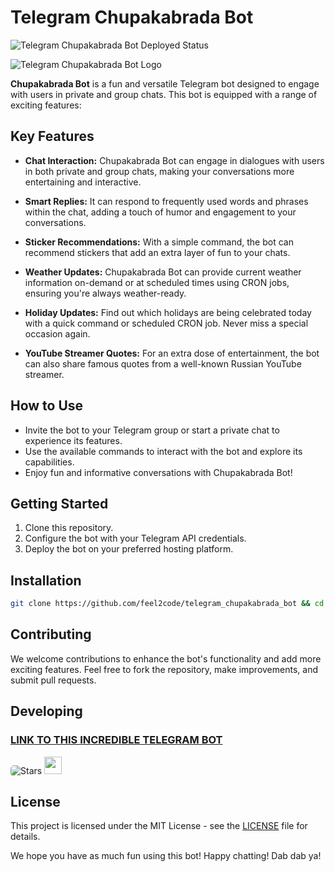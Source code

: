 # Telegram Chupakabrada Bot
![Telegram Chupakabrada Bot Deployed Status](https://github.com/feel2code/telegram_chupakabrada_bot/actions/workflows/python-app.yml/badge.svg)

![Telegram Chupakabrada Bot Logo](https://repository-images.githubusercontent.com/414962202/bebbff7c-5228-4cd9-9a98-c59278ee3cd1)

**Chupakabrada Bot** is a fun and versatile Telegram bot designed to engage with users in private and group chats. This bot is equipped with a range of exciting features:

## Key Features
- **Chat Interaction:** Chupakabrada Bot can engage in dialogues with users in both private and group chats, making your conversations more entertaining and interactive.

- **Smart Replies:** It can respond to frequently used words and phrases within the chat, adding a touch of humor and engagement to your conversations.

- **Sticker Recommendations:** With a simple command, the bot can recommend stickers that add an extra layer of fun to your chats.

- **Weather Updates:** Chupakabrada Bot can provide current weather information on-demand or at scheduled times using CRON jobs, ensuring you're always weather-ready.

- **Holiday Updates:** Find out which holidays are being celebrated today with a quick command or scheduled CRON job. Never miss a special occasion again.

- **YouTube Streamer Quotes:** For an extra dose of entertainment, the bot can also share famous quotes from a well-known Russian YouTube streamer.

## How to Use
- Invite the bot to your Telegram group or start a private chat to experience its features.
- Use the available commands to interact with the bot and explore its capabilities.
- Enjoy fun and informative conversations with Chupakabrada Bot!

## Getting Started
1. Clone this repository.
2. Configure the bot with your Telegram API credentials.
3. Deploy the bot on your preferred hosting platform.

## Installation

```bash
git clone https://github.com/feel2code/telegram_chupakabrada_bot && cd telegram_chupakabrada_bot && ./install.sh
```

## Contributing
We welcome contributions to enhance the bot's functionality and add more exciting features. Feel free to fork the repository, make improvements, and submit pull requests.

## Developing
<h3><a href="https://t.me/chupakabrada_bot">LINK TO THIS INCREDIBLE TELEGRAM BOT</a></h3>

<p>
    <img src="https://img.shields.io/github/stars/feel2code/telegram_chupakabrada_bot?style=for-the-badge&logo=appveyor"
        alt="Stars"
        style="border-radius:5px">
    <img src="https://img.shields.io/badge/NeoVim-%2357A143.svg?&style=for-the-badge&logo=neovim&logoColor=white"
        style="height:28px"/>
</p>

## License
This project is licensed under the MIT License - see the [LICENSE](LICENSE) file for details.

We hope you have as much fun using this bot! Happy chatting! Dab dab ya!
